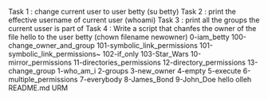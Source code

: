 Task 1 : change current user to user betty (su betty)
Task 2 : print the effective username of current user (whoami)
Task 3 : print all the groups the current usser is part of 
Task 4 : Write a script that chanfes the owner of the file hello to the user betty (chown filename newowner)
0-iam_betty
100-change_owner_and_group
101-symbolic_link_permissions
101-symbolic_link_permissions~
102-if_only
103-Star_Wars
10-mirror_permissions
11-directories_permissions
12-directory_permissions
13-change_group
1-who_am_i
2-groups
3-new_owner
4-empty
5-execute
6-multiple_permissions
7-everybody
8-James_Bond
9-John_Doe
hello
olleh
README.md
URM
